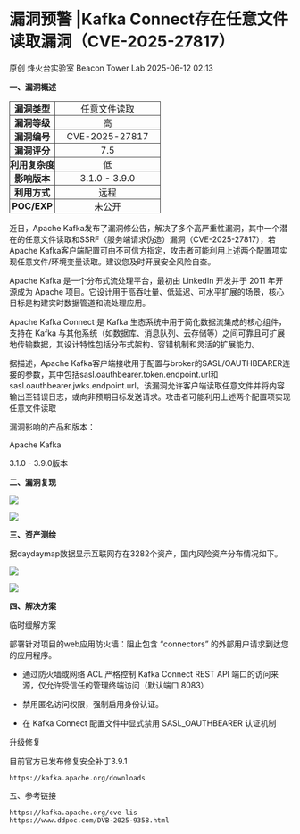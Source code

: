 #  漏洞预警 |Kafka Connect存在任意文件读取漏洞（CVE-2025-27817）  
原创 烽火台实验室  Beacon Tower Lab   2025-06-12 02:13  
  
**一、漏洞概述**  
  
  
<table><tbody><tr style="box-sizing: border-box;"><td data-colwidth="30.0000%" width="30.0000%" style="border-width: 1px;border-color: rgb(62, 62, 62);border-style: solid;box-sizing: border-box;padding: 0px;"><p style="text-align: center;white-space: normal;margin: 0px;padding: 0px;box-sizing: border-box;"><strong style="box-sizing: border-box;"><span leaf="">漏洞类型</span></strong></p></td><td data-colwidth="70.0000%" width="70.0000%" style="border-width: 1px;border-color: rgb(62, 62, 62);border-style: solid;box-sizing: border-box;padding: 0px;"><p style="text-align: center;white-space: normal;margin: 0px;padding: 0px;box-sizing: border-box;"><span leaf="">任意文件读取</span></p></td></tr><tr style="box-sizing: border-box;"><td data-colwidth="30.0000%" width="30.0000%" style="border-width: 1px;border-color: rgb(62, 62, 62);border-style: solid;box-sizing: border-box;padding: 0px;"><p style="text-align: center;white-space: normal;margin: 0px;padding: 0px;box-sizing: border-box;"><strong style="box-sizing: border-box;"><span leaf="">漏洞等级</span></strong></p></td><td data-colwidth="70.0000%" width="70.0000%" style="border-width: 1px;border-color: rgb(62, 62, 62);border-style: solid;box-sizing: border-box;padding: 0px;"><p style="text-align: center;white-space: normal;margin: 0px;padding: 0px;box-sizing: border-box;"><span leaf="">高</span></p></td></tr><tr style="box-sizing: border-box;"><td data-colwidth="30.0000%" width="30.0000%" style="border-width: 1px;border-color: rgb(62, 62, 62);border-style: solid;box-sizing: border-box;padding: 0px;"><p style="text-align: center;white-space: normal;margin: 0px;padding: 0px;box-sizing: border-box;"><strong style="box-sizing: border-box;"><span leaf="">漏洞编号</span></strong></p></td><td data-colwidth="70.0000%" width="70.0000%" style="border-width: 1px;border-color: rgb(62, 62, 62);border-style: solid;box-sizing: border-box;padding: 0px;"><p style="text-align: center;white-space: normal;margin: 0px;padding: 0px;box-sizing: border-box;"><span leaf="">CVE-2025-27817</span></p></td></tr><tr style="box-sizing: border-box;"><td data-colwidth="30.0000%" width="30.0000%" style="border-width: 1px;border-color: rgb(62, 62, 62);border-style: solid;box-sizing: border-box;padding: 0px;"><p style="text-align: center;white-space: normal;margin: 0px;padding: 0px;box-sizing: border-box;"><strong style="box-sizing: border-box;"><span leaf="">漏洞评分</span></strong></p></td><td data-colwidth="70.0000%" width="70.0000%" style="border-width: 1px;border-color: rgb(62, 62, 62);border-style: solid;box-sizing: border-box;padding: 0px;"><p style="text-align: center;white-space: normal;margin: 0px;padding: 0px;box-sizing: border-box;"><span leaf="">7.5</span></p></td></tr><tr style="box-sizing: border-box;"><td data-colwidth="30.0000%" width="30.0000%" style="border-width: 1px;border-color: rgb(62, 62, 62);border-style: solid;box-sizing: border-box;padding: 0px;"><p style="text-align: center;white-space: normal;margin: 0px;padding: 0px;box-sizing: border-box;"><strong style="box-sizing: border-box;"><span leaf="">利用复杂度</span></strong></p></td><td data-colwidth="70.0000%" width="70.0000%" style="border-width: 1px;border-color: rgb(62, 62, 62);border-style: solid;box-sizing: border-box;padding: 0px;"><p style="text-align: center;white-space: normal;margin: 0px;padding: 0px;box-sizing: border-box;"><span leaf="">低</span></p></td></tr><tr style="box-sizing: border-box;"><td data-colwidth="30.0000%" width="30.0000%" style="border-width: 1px;border-color: rgb(62, 62, 62);border-style: solid;box-sizing: border-box;padding: 0px;"><p style="text-align: center;white-space: normal;margin: 0px;padding: 0px;box-sizing: border-box;"><strong style="box-sizing: border-box;"><span leaf="">影响版本</span></strong></p></td><td data-colwidth="70.0000%" width="70.0000%" style="border-width: 1px;border-color: rgb(62, 62, 62);border-style: solid;box-sizing: border-box;padding: 0px;"><p style="text-align: center;white-space: normal;margin: 0px;padding: 0px;box-sizing: border-box;"><span leaf="">3.1.0 - 3.9.0</span></p></td></tr><tr style="box-sizing: border-box;"><td data-colwidth="30.0000%" width="30.0000%" style="border-width: 1px;border-color: rgb(62, 62, 62);border-style: solid;box-sizing: border-box;padding: 0px;"><p style="text-align: center;white-space: normal;margin: 0px;padding: 0px;box-sizing: border-box;"><strong style="box-sizing: border-box;"><span leaf="">利用方式</span></strong></p></td><td data-colwidth="70.0000%" width="70.0000%" style="border-width: 1px;border-color: rgb(62, 62, 62);border-style: solid;box-sizing: border-box;padding: 0px;"><p style="text-align: center;white-space: normal;margin: 0px;padding: 0px;box-sizing: border-box;"><span leaf="">远程</span></p></td></tr><tr style="box-sizing: border-box;"><td data-colwidth="30.0000%" width="30.0000%" style="border-width: 1px;border-color: rgb(62, 62, 62);border-style: solid;box-sizing: border-box;padding: 0px;"><p style="text-align: center;white-space: normal;margin: 0px;padding: 0px;box-sizing: border-box;"><strong style="box-sizing: border-box;"><span leaf="">POC/EXP</span></strong></p></td><td data-colwidth="70.0000%" width="70.0000%" style="border-width: 1px;border-color: rgb(62, 62, 62);border-style: solid;box-sizing: border-box;padding: 0px;"><p style="text-align: center;white-space: normal;margin: 0px;padding: 0px;box-sizing: border-box;"><span leaf="">未公开</span></p></td></tr></tbody></table>  
  
  
近日，Apache Kafka发布了漏洞修公告，解决了多个高严重性漏洞，其中一个潜在的任意文件读取和SSRF（服务端请求伪造）漏洞（CVE-2025-27817），若Apache Kafka客户端配置可由不可信方指定，攻击者可能利用上述两个配置项实现任意文件/环境变量读取。建议您及时开展安全风险自查。  
  
  
Apache Kafka 是一个‌分布式流处理平台‌，最初由 LinkedIn 开发并于 2011 年开源成为 Apache 项目。它设计用于‌高吞吐量、低延迟、可水平扩展‌的场景，核心目标是构建实时数据管道和流处理应用。  
  
Apache Kafka Connect 是 Kafka 生态系统中用于‌简化数据流集成‌的核心组件，支持在 Kafka 与其他系统（如数据库、消息队列、云存储等）之间‌可靠且可扩展地传输数据‌，其设计特性包括分布式架构、容错机制和灵活的扩展能力。  
  
  
据描述，Apache Kafka客户端接收用于配置与broker的SASL/OAUTHBEARER连接的参数，其中包括sasl.oauthbearer.token.endpoint.url和sasl.oauthbearer.jwks.endpoint.url。该漏洞允许客户端读取任意文件并将内容输出至错误日志，或向非预期目标发送请求。攻击者可能利用上述两个配置项实现任意文件读取  
  
  
漏洞影响的产品和版本：  
  
Apache Kafka  
  
3.1.0 - 3.9.0版本    
  
  
  
**二、漏洞复现**  
  
  
![](https://mmbiz.qpic.cn/mmbiz_png/8E5sfrfkeAOKUXyuVBGP3ib7eqMOtQznVtzZAebLibiaUnRoR4ATlGqagZIpBqmSEUBmibNgZ38TkXmJx7FCjNOV1A/640?wx_fmt=png&from=appmsg "")  
  
![](https://mmbiz.qpic.cn/mmbiz_png/8E5sfrfkeAOKUXyuVBGP3ib7eqMOtQznVjCicKfayN7v6jqy3rRzhc6n8XCszOE5S8n3pZ6ib5nPoyEXeOLtHdP9A/640?wx_fmt=png&from=appmsg "")  
  
  
  
**三、资产测绘**  
  
  
据daydaymap数据显示互联网存在3282个资产，国内风险资产分布情况如下。  
  
  
![](https://mmbiz.qpic.cn/mmbiz_png/8E5sfrfkeAOKUXyuVBGP3ib7eqMOtQznVnja7MQSBdjJ5xMz6aJnOvkGF3KfibMsajPQaiamic0gksLMdykxX5zibNg/640?wx_fmt=png&from=appmsg "")  
  
![](https://mmbiz.qpic.cn/mmbiz_png/8E5sfrfkeAOKUXyuVBGP3ib7eqMOtQznVtuG37GwBnvEJNI6WfibxiaA7MUMiasQMScGGzN27qI8IbnvR5jbKcUMsg/640?wx_fmt=png&from=appmsg "")  
  
  
  
**四、解决方案**  
  
  
临时缓解方案  
  
部署针对项目的web应用防火墙：阻止包含 “connectors” 的外部用户请求到达您的应用程序。  
- 通过防火墙或网络 ACL 严格控制 Kafka Connect REST API 端口的访问来源，仅允许受信任的管理终端访问（默认端口 8083）  
  
- 禁用匿名访问权限，强制启用身份认证。  
  
- 在 Kafka Connect 配置文件中显式禁用 SASL_OAUTHBEARER 认证机制  
  
升级修复  
  
目前官方已发布修复安全补丁3.9.1  
```
https://kafka.apache.org/downloads 
```  
  
  
  
五、参考链接  
  
  
```
https://kafka.apache.org/cve-lis
https://www.ddpoc.com/DVB-2025-9358.html
```  
  
  
  
  
  
  
  
  
